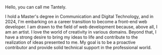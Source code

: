 Hello, you can call me Tantely. 

I hold a Master's degree in Communication and Digital Technology, and in 2024, I'm embarking on a career transition to become a front-end web developer. 
I am drawn to the field of web development because, above all, I am an artist. I love the world of creativity in various domains. Beyond that, I have a strong desire to bring my ideas to life and contribute to the realization of ideas presented to me. 
My goal is to be a proactive contributor and provide solid technical support in the professional world.
